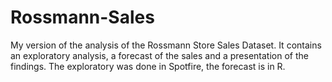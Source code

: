 # Rossmann-Sales
My version of the analysis of the Rossmann Store Sales Dataset. It contains an exploratory analysis, a forecast of the sales and a presentation of the findings. The exploratory was done in Spotfire, the forecast is in R. 
